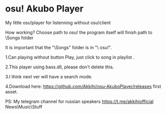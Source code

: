 # osu! Akubo Player
My little osu!player for listenning without osu!client


How working? Choose path to osu! the program itself will finish path to \Songs folder


It is important that the "\Songs" folder is in "\ osu!\".


1.Can playing without button Play, just click to song in playlist .


2.This player using bass.dll, please don't delete this.



3.I think next ver will have a search mode.


4.Download here: https://github.com/Akkihi/osu-AkuboPlayer/releases first asset.

PS: My telegram channel for russian speakers https://t.me/akkihiofficial News\Music\Stuff
